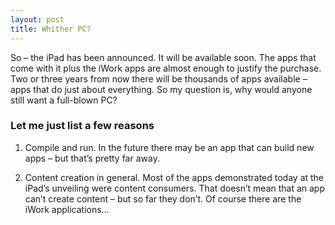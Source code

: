 ```yaml
---
layout: post
title: Whither PC?
---
```

So – the iPad has been announced. It will be available soon. The apps that come with it plus the iWork apps are almost enough to justify the purchase. Two or three years from now there will be thousands of apps available – apps that do just about everything. So my question is, why would anyone still want a full-blown PC?

### Let me just list a few reasons

1.	Compile and run. In the future there may be an app that can build new apps – but that’s pretty far away.

2.	Content creation in general. Most of the apps demonstrated today at the iPad’s unveiling were content consumers. That doesn’t mean that an app can’t create content – but so far they don’t. Of course there are the iWork applications…
